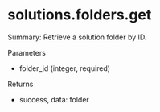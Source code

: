 # solutions.folders.get

Summary: Retrieve a solution folder by ID.

Parameters
- folder_id (integer, required)

Returns
- success, data: folder
